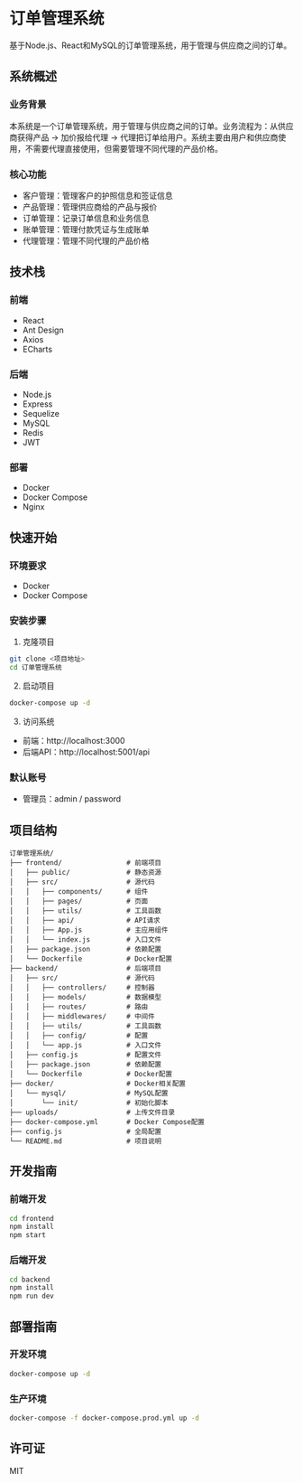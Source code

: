 # 订单管理系统

基于Node.js、React和MySQL的订单管理系统，用于管理与供应商之间的订单。

## 系统概述

### 业务背景
本系统是一个订单管理系统，用于管理与供应商之间的订单。业务流程为：从供应商获得产品 → 加价报给代理 → 代理把订单给用户。系统主要由用户和供应商使用，不需要代理直接使用，但需要管理不同代理的产品价格。

### 核心功能
- 客户管理：管理客户的护照信息和签证信息
- 产品管理：管理供应商给的产品与报价
- 订单管理：记录订单信息和业务信息
- 账单管理：管理付款凭证与生成账单
- 代理管理：管理不同代理的产品价格

## 技术栈

### 前端
- React
- Ant Design
- Axios
- ECharts

### 后端
- Node.js
- Express
- Sequelize
- MySQL
- Redis
- JWT

### 部署
- Docker
- Docker Compose
- Nginx

## 快速开始

### 环境要求
- Docker
- Docker Compose

### 安装步骤

1. 克隆项目
```bash
git clone <项目地址>
cd 订单管理系统
```

2. 启动项目
```bash
docker-compose up -d
```

3. 访问系统
- 前端：http://localhost:3000
- 后端API：http://localhost:5001/api

### 默认账号
- 管理员：admin / password

## 项目结构

```
订单管理系统/
├── frontend/                # 前端项目
│   ├── public/              # 静态资源
│   ├── src/                 # 源代码
│   │   ├── components/      # 组件
│   │   ├── pages/           # 页面
│   │   ├── utils/           # 工具函数
│   │   ├── api/             # API请求
│   │   ├── App.js           # 主应用组件
│   │   └── index.js         # 入口文件
│   ├── package.json         # 依赖配置
│   └── Dockerfile           # Docker配置
├── backend/                 # 后端项目
│   ├── src/                 # 源代码
│   │   ├── controllers/     # 控制器
│   │   ├── models/          # 数据模型
│   │   ├── routes/          # 路由
│   │   ├── middlewares/     # 中间件
│   │   ├── utils/           # 工具函数
│   │   ├── config/          # 配置
│   │   └── app.js           # 入口文件
│   ├── config.js            # 配置文件
│   ├── package.json         # 依赖配置
│   └── Dockerfile           # Docker配置
├── docker/                  # Docker相关配置
│   └── mysql/               # MySQL配置
│       └── init/            # 初始化脚本
├── uploads/                 # 上传文件目录
├── docker-compose.yml       # Docker Compose配置
├── config.js                # 全局配置
└── README.md                # 项目说明
```

## 开发指南

### 前端开发
```bash
cd frontend
npm install
npm start
```

### 后端开发
```bash
cd backend
npm install
npm run dev
```

## 部署指南

### 开发环境
```bash
docker-compose up -d
```

### 生产环境
```bash
docker-compose -f docker-compose.prod.yml up -d
```

## 许可证

MIT 